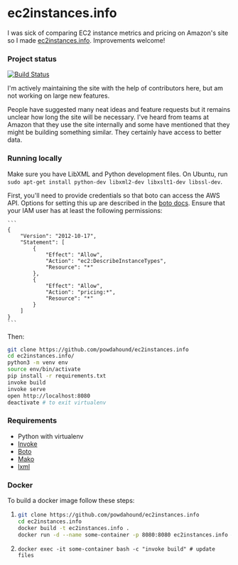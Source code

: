 # ec2instances.info

I was sick of comparing EC2 instance metrics and pricing on Amazon's site so I made [ec2instances.info](https://ec2instances.info). Improvements welcome!


### Project status

[![Build Status](https://travis-ci.org/powdahound/ec2instances.info.svg)](https://travis-ci.org/powdahound/ec2instances.info)

I'm actively maintaining the site with the help of contributors here, but am not working on large new features.

People have suggested many neat ideas and feature requests but it remains unclear how long the site will be necessary. I've heard from teams at Amazon that they use the site internally and some have mentioned that they might be building something similar. They certainly have access to better data.


### Running locally

Make sure you have LibXML and Python development files.  On Ubuntu, run `sudo apt-get install python-dev libxml2-dev libxslt1-dev libssl-dev`.

First, you'll need to provide credentials so that boto can access the AWS API. Options for setting this up are described in the [boto docs](https://boto3.amazonaws.com/v1/documentation/api/latest/guide/configuration.html). Ensure that your IAM user has at least the following permissions:

    ```
    {
        "Version": "2012-10-17",
        "Statement": [
            {
                "Effect": "Allow",
                "Action": "ec2:DescribeInstanceTypes",
                "Resource": "*"
            },
            {
                "Effect": "Allow",
                "Action": "pricing:*",
                "Resource": "*"
            }
        ]
    }
    ```

Then:

```bash
git clone https://github.com/powdahound/ec2instances.info
cd ec2instances.info/
python3 -m venv env
source env/bin/activate
pip install -r requirements.txt
invoke build
invoke serve
open http://localhost:8080
deactivate # to exit virtualenv
```

### Requirements

- Python with virtualenv
- [Invoke](http://www.pyinvoke.org/)
- [Boto](http://boto.readthedocs.org/en/latest/)
- [Mako](http://www.makotemplates.org/)
- [lxml](http://lxml.de/)

### Docker

To build a docker image follow these steps:

1. ```bash
   git clone https://github.com/powdahound/ec2instances.info
   cd ec2instances.info
   docker build -t ec2instances.info .
   docker run -d --name some-container -p 8080:8080 ec2instances.info # start a container
   ```
2. `docker exec -it some-container bash -c "invoke build" # update files`
